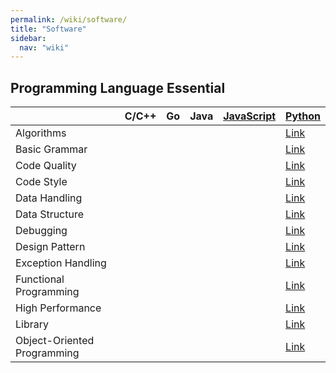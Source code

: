 ```yaml
---
permalink: /wiki/software/
title: "Software"
sidebar:
  nav: "wiki"
---
```


## Programming Language Essential

|                               | C/C++ | Go | Java | [JavaScript][javascript] | [Python][python]                            |
|-------------------------------|-------|----|------|--------------------------|---------------------------------------------|
| Algorithms                    |       |    |      |                          | [Link][python: algorithms]                  |
| Basic Grammar                 |       |    |      |                          | [Link][python: basic grammar]               |
| Code Quality                  |       |    |      |                          | [Link][python: code quality]                |
| Code Style                    |       |    |      |                          | [Link][python: code style]                  |
| Data Handling                 |       |    |      |                          | [Link][python: data handling]               |
| Data Structure                |       |    |      |                          | [Link][python: data structure]              |
| Debugging                     |       |    |      |                          | [Link][python: debugging]                   |
| Design Pattern                |       |    |      |                          | [Link][python: design pattern]              |
| Exception Handling            |       |    |      |                          | [Link][python: exception handling]          |
| Functional Programming        |       |    |      |                          | [Link][python: functional programming]      |
| High Performance              |       |    |      |                          | [Link][python: high performance]            |
| Library                       |       |    |      |                          | [Link][python: Library]                     |
| Object-Oriented Programming   |       |    |      |                          | [Link][python: object-oriented programming] |

[javascript]: programming_language_essential/javascript.md
[python]: programming_language_essential/python.md
[python: algorithms]: programming_language_essential/python.md#algorithms
[python: basic grammar]: programming_language_essential/python.md#basic-grammar
[python: code quality]: programming_language_essential/python.md#code-quality
[python: code style]: programming_language_essential/python.md#code-style
[python: data handling]: programming_language_essential/python.md#data-handling
[python: data structure]: programming_language_essential/python.md#data-structure
[python: design pattern]: programming_language_essential/python.md#design-pattern
[python: exception handling]: programming_language_essential/python.md#exception-handling
[python: functional programming]: programming_language_essential/python.md#functional-programming
[python: high performance]: programming_language_essential/python.md#high-performance
[python: library]: programming_language_essential/python.md#library
[python: object-oriented programming]: programming_language_essential/python.md#object-oriented-programming
[python: debugging]: programming_language_essential/python.md#debugging
